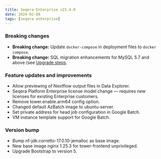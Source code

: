 ```yaml
---
title: Seqera Enterprise v23.4.0
date: 2024-02-08
tags: [seqera enterprise]
---
```


### Breaking changes 

- **Breaking change:** Update `docker-compose` in deployment files to `docker compose`.
- **Breaking change:** SQL migration enhancements for MySQL 5.7 and above (see [Upgrade steps](https://docs.seqera.io/changelog/seqera-enterprise/23.4).

### Feature updates and improvements

- Allow previewing of Nextflow output files in Data Explorer.
- Seqera Platform Enterprise license model change — requires new licenses for existing Enterprise customers.
- Remove tower.enable.arm64 config option.
- Changed default AzBatch image to ubuntu-server.
- Set private address for head job configuration in Google Batch.
- VM instance template support for Google Batch.

### Version bump

- Bump nf-jdk:corretto-17.0.10-jemalloc as base image.
- New base image nginx 1.25.3 for tower-frontend unprivileged.
- Upgrade Bootstrap to version 5.